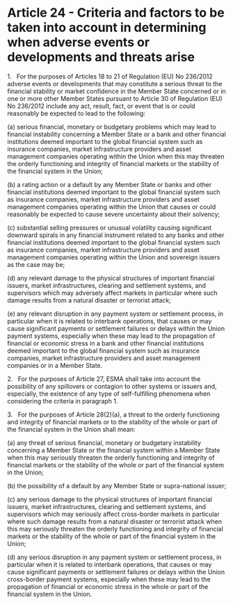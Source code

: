 # Article 24 - Criteria and factors to be taken into account in determining when adverse events or developments and threats arise


1.   For the purposes of Articles 18 to 21 of Regulation (EU) No 236/2012 adverse events or developments that may constitute a serious threat to the financial stability or market confidence in the Member State concerned or in one or more other Member States pursuant to Article 30 of Regulation (EU) No 236/2012 include any act, result, fact, or event that is or could reasonably be expected to lead to the following:

(a) serious financial, monetary or budgetary problems which may lead to financial instability concerning a Member State or a bank and other financial institutions deemed important to the global financial system such as insurance companies, market infrastructure providers and asset management companies operating within the Union when this may threaten the orderly functioning and integrity of financial markets or the stability of the financial system in the Union;

(b) a rating action or a default by any Member State or banks and other financial institutions deemed important to the global financial system such as insurance companies, market infrastructure providers and asset management companies operating within the Union that causes or could reasonably be expected to cause severe uncertainty about their solvency;

(c) substantial selling pressures or unusual volatility causing significant downward spirals in any financial instrument related to any banks and other financial institutions deemed important to the global financial system such as insurance companies, market infrastructure providers and asset management companies operating within the Union and sovereign issuers as the case may be;

(d) any relevant damage to the physical structures of important financial issuers, market infrastructures, clearing and settlement systems, and supervisors which may adversely affect markets in particular where such damage results from a natural disaster or terrorist attack;

(e) any relevant disruption in any payment system or settlement process, in particular when it is related to interbank operations, that causes or may cause significant payments or settlement failures or delays within the Union payment systems, especially when these may lead to the propagation of financial or economic stress in a bank and other financial institutions deemed important to the global financial system such as insurance companies, market infrastructure providers and asset management companies or in a Member State.

2.   For the purposes of Article 27, ESMA shall take into account the possibility of any spillovers or contagion to other systems or issuers and, especially, the existence of any type of self-fulfilling phenomena when considering the criteria in paragraph 1.

3.   For the purposes of Article 28(2)(a), a threat to the orderly functioning and integrity of financial markets or to the stability of the whole or part of the financial system in the Union shall mean:

(a) any threat of serious financial, monetary or budgetary instability concerning a Member State or the financial system within a Member State when this may seriously threaten the orderly functioning and integrity of financial markets or the stability of the whole or part of the financial system in the Union;

(b) the possibility of a default by any Member State or supra-national issuer;

(c) any serious damage to the physical structures of important financial issuers, market infrastructures, clearing and settlement systems, and supervisors which may seriously affect cross-border markets in particular where such damage results from a natural disaster or terrorist attack when this may seriously threaten the orderly functioning and integrity of financial markets or the stability of the whole or part of the financial system in the Union;

(d) any serious disruption in any payment system or settlement process, in particular when it is related to interbank operations, that causes or may cause significant payments or settlement failures or delays within the Union cross-border payment systems, especially when these may lead to the propagation of financial or economic stress in the whole or part of the financial system in the Union.
